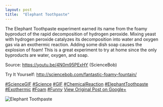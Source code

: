 ```yaml
---
layout: post
title:  "Elephant Toothpaste"
---
```


The Elephant Toothpaste experiment earned its name from the foamy byproduct of the rapid decomposition of hydrogen peroxide. Mixing yeast with hydrogen peroxide catalyzes its decomposition into water and oxygen gas via an exothermic reaction. Adding some dish soap causes the explosion of foam! This is a great experiment to try at home since the only byproducts are water, oxygen, and soap.   
  
Source: <https://youtu.be/4N0m95PExHY> (ScienceBob)  
  
Try It Yourself: <http://sciencebob.com/fantastic-foamy-fountain/>  
  
[#ScienceGIF](https://plus.google.com/s/%23ScienceGIF/posts) [#Science](https://plus.google.com/s/%23Science/posts) [#GIF](https://plus.google.com/s/%23GIF/posts) [#ChemicalReaction](https://plus.google.com/s/%23ChemicalReaction/posts) [#ElephantToothpaste](https://plus.google.com/s/%23ElephantToothpaste/posts) [#Exothermic](https://plus.google.com/s/%23Exothermic/posts) [#Foam](https://plus.google.com/s/%23Foam/posts) [#Funny](https://plus.google.com/s/%23Funny/posts)
[View Original Post on Google+](https://plus.google.com/+ColinSullender/posts/8ZbQWgu8624)

![Elephant Toothpaste](/assets/img/2015-06-09-Elephant-Toothpaste.gif)

